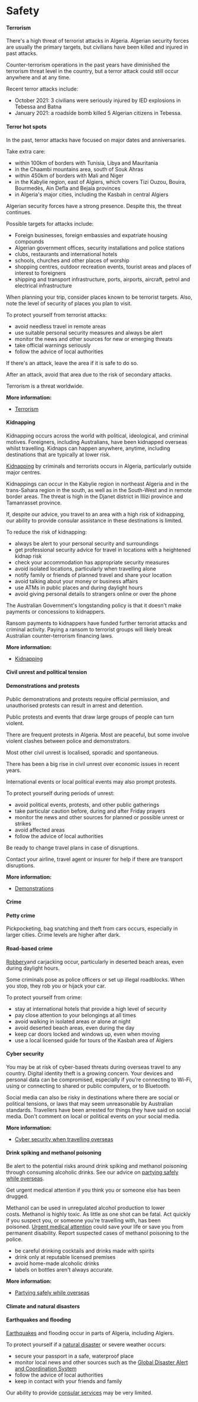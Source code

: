 # Safety

#### Terrorism

There's a high threat of terrorist attacks in Algeria. Algerian security forces are usually the primary targets, but civilians have been killed and injured in past attacks.

Counter-terrorism operations in the past years have diminished the terrorism threat level in the country, but a terror attack could still occur anywhere and at any time.

Recent terror attacks include:

* October 2021: 3 civilians were seriously injured by IED explosions in Tebessa and Batna
* January 2021: a roadside bomb killed 5 Algerian citizens in Tebessa.

#### Terror hot spots

In the past, terror attacks have focused on major dates and anniversaries.

Take extra care:

* within 100km of borders with Tunisia, Libya and Mauritania
* in the Chaambi mountains area, south of Souk Ahras
* within 450km of borders with Mali and Niger
* in the Kabylie region, east of Algiers, which covers Tizi Ouzou, Bouira, Bourmedès, Ain Defla and Bejaia provinces
* in Algeria's major cities, including the Kasbah in central Algiers

Algerian security forces have a strong presence. Despite this, the threat continues.

Possible targets for attacks include:

* Foreign businesses, foreign embassies and expatriate housing compounds
* Algerian government offices, security installations and police stations
* clubs, restaurants and international hotels
* schools, churches and other places of worship
* shopping centres, outdoor recreation events, tourist areas and places of interest to foreigners
* shipping and transport infrastructure, ports, airports, aircraft, petrol and electrical infrastructure

When planning your trip, consider places known to be terrorist targets. Also, note the level of security of places you plan to visit.

To protect yourself from terrorist attacks:

* avoid needless travel in remote areas
* use suitable personal security measures and always be alert
* monitor the news and other sources for new or emerging threats
* take official warnings seriously
* follow the advice of local authorities

If there's an attack, leave the area if it is safe to do so.

After an attack, avoid that area due to the risk of secondary attacks.

Terrorism is a threat worldwide.

**More information:**

* [Terrorism](https://www.smartraveller.gov.au/node/342)

#### Kidnapping

Kidnapping occurs across the world with political, ideological, and criminal motives. Foreigners, including Australians, have been kidnapped overseas whilst travelling. Kidnaps can happen anywhere, anytime, including destinations that are typically at lower risk.

[Kidnapping](https://www.smartraveller.gov.au/node/57) by criminals and terrorists occurs in Algeria, particularly outside major centres.

Kidnappings can occur in the Kabylie region in northeast Algeria and in the trans-Sahara region in the south, as well as in the South-West and in remote border areas. The threat is high in the Djanet district in Illizi province and Tamanrasset province.

If, despite our advice, you travel to an area with a high risk of kidnapping, our ability to provide consular assistance in these destinations is limited.

To reduce the risk of kidnapping:

* always be alert to your personal security and surroundings
* get professional security advice for travel in locations with a heightened kidnap risk
* check your accommodation has appropriate security measures
* avoid isolated locations, particularly when travelling alone
* notify family or friends of planned travel and share your location
* avoid talking about your money or business affairs
* use ATMs in public places and during daylight hours
* avoid giving personal details to strangers online or over the phone

The Australian Government's longstanding policy is that it doesn't make payments or concessions to kidnappers.

Ransom payments to kidnappers have funded further terrorist attacks and criminal activity. Paying a ransom to terrorist groups will likely break Australian counter-terrorism financing laws.

**More information:**

* [Kidnapping](https://www.smartraveller.gov.au/node/57)

#### Civil unrest and political tension

#### Demonstrations and protests

Public demonstrations and protests require official permission, and unauthorised protests can result in arrest and detention.

Public protests and events that draw large groups of people can turn violent.

There are frequent protests in Algeria. Most are peaceful, but some involve violent clashes between police and demonstrators.

Most other civil unrest is localised, sporadic and spontaneous.

There has been a big rise in civil unrest over economic issues in recent years.

International events or local political events may also prompt protests.

To protect yourself during periods of unrest:

* avoid political events, protests, and other public gatherings
* take particular caution before, during and after Friday prayers
* monitor the news and other sources for planned or possible unrest or strikes
* avoid affected areas
* follow the advice of local authorities

Be ready to change travel plans in case of disruptions.

Contact your airline, travel agent or insurer for help if there are transport disruptions.

**More information:**

* [Demonstrations](https://www.smartraveller.gov.au/node/343)

#### Crime

#### Petty crime

Pickpocketing, bag snatching and theft from cars occurs, especially in larger cities. Crime levels are higher after dark.

#### Road-based crime

[Robbery](https://www.smartraveller.gov.au/node/344)and carjacking occur, particularly in deserted beach areas, even during daylight hours.

Some criminals pose as police officers or set up illegal roadblocks. When you stop, they rob you or hijack your car.

To protect yourself from crime:

* stay at international hotels that provide a high level of security
* pay close attention to your belongings at all times
* avoid walking in isolated areas or alone at night
* avoid deserted beach areas, even during the day
* keep car doors locked and windows up, even when moving
* use a local licensed guide for tours of the Kasbah area of Algiers

#### Cyber security

You may be at risk of cyber-based threats during overseas travel to any country. Digital identity theft is a growing concern. Your devices and personal data can be compromised, especially if you’re connecting to Wi-Fi, using or connecting to shared or public computers, or to Bluetooth.

Social media can also be risky in destinations where there are social or political tensions, or laws that may seem unreasonable by Australian standards. Travellers have been arrested for things they have said on social media. Don't comment on local or political events on your social media.

**More information:**

* [Cyber security when travelling overseas](https://www.smartraveller.gov.au/before-you-go/staying-safe/cyber-security)

#### Drink spiking and methanol poisoning

Be alert to the potential risks around drink spiking and methanol poisoning through consuming alcoholic drinks. See our advice on [partying safely while overseas](https://www.smartraveller.gov.au/before-you-go/safety/partying#methanol).

Get urgent medical attention if you think you or someone else has been drugged.

Methanol can be used in unregulated alcohol production to lower costs. Methanol is highly toxic. As little as one shot can be fatal. Act quickly if you suspect you, or someone you're travelling with, has been poisoned. [Urgent medical attention](https://www.smartraveller.gov.au/while-youre-away/when-things-go-wrong/medical-assistance) could save your life or save you from permanent disability. Report suspected cases of methanol poisoning to the police.

* be careful drinking cocktails and drinks made with spirits
* drink only at reputable licensed premises
* avoid home-made alcoholic drinks
* labels on bottles aren't always accurate.

**More information:**

* [Partying safely while overseas](https://www.smartraveller.gov.au/before-you-go/safety/partying)

#### Climate and natural disasters

#### Earthquakes and flooding

[Earthquakes](/node/345) and flooding occur in parts of Algeria, including Algiers.

To protect yourself if a [natural disaster](/node/346) or severe weather occurs:

* secure your passport in a safe, waterproof place
* monitor local news and other sources such as the [Global Disaster Alert and Coordination System](http://gdacs.org/)
* follow the advice of local authorities
* keep in contact with your friends and family

Our ability to provide [consular services](/node/117) may be very limited.